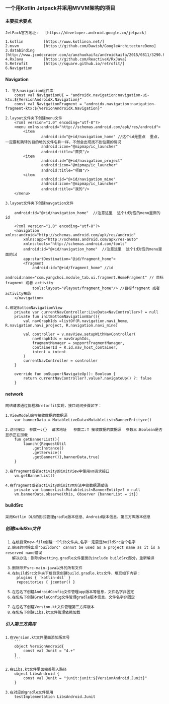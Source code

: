 
### 一个用Kotlin Jetpack并采用MVVM架构的项目

#### 主要技术要点
    JetPack官方地址:   [https://developer.android.google.cn/jetpack]
    
    1.kotlin         [https://www.kotlincn.net/]
    2.mvvm           [https://github.com/Dawish/GoogleArchitectureDemo]
    3.databinding    [http://www.jcodecraeer.com/a/anzhuokaifa/androidkaifa/2015/0811/3290.html]
    4.RxJava         [https://github.com/ReactiveX/RxJava]
    5.Retrofit       [https://square.github.io/retrofit/]
    6.Navigation


#### Navigation
    1. 导入navigation组件库
        const val NavigationUI = "androidx.navigation:navigation-ui-ktx:${VersionAndroidX.Navigation}"
        const val NavigationFragment = "androidx.navigation:navigation-fragment-ktx:${VersionAndroidX.Navigation}"
        
    2.layout文件夹下创建menu文件
        <?xml version="1.0" encoding="utf-8"?>
        <menu xmlns:android="http://schemas.android.com/apk/res/android">
            <item
                    android:id="@+id/navigation_home" //这个id是重点  重点，一定要和跳转的目的地的文件名称一样，不然会出现找不到位置的情况
                    android:icon="@mipmap/ic_launcher"
                    android:title="首页"/>
            <item
                    android:id="@+id/navigation_project"
                    android:icon="@mipmap/ic_launcher"
                    android:title="项目"/>
            <item
                    android:id="@+id/navigation_mine"
                    android:icon="@mipmap/ic_launcher"
                    android:title="我的"/>
        </menu>
    
    3.layout文件夹下创建navgation文件
    
        android:id="@+id/navigation_home"  //注意这里  这个id对应的menu里面的id
    
        <?xml version="1.0" encoding="utf-8"?>
        <navigation xmlns:android="http://schemas.android.com/apk/res/android"
            xmlns:app="http://schemas.android.com/apk/res-auto"
            xmlns:tools="http://schemas.android.com/tools"
            android:id="@+id/navigation_home"  //注意这里  这个id对应的menu里面的id
            app:startDestination="@id/fragment_home">
            <fragment
                android:id="@+id/fragment_home" //id
                android:name="com.yangchoi.module_tab.ui.fragment.HomeFragment" // 目标fragment 或者 activity
                tools:layout="@layout/fragment_home"/> //目标fragment 或者  activity布局
        </navigation>
        
    4.绑定BottomNavigationView
        private var currentNavController:LiveData<NavController>? = null
        private fun initBottomNavigationBar(){
            val navGraphIds =listOf(R.navigation.navi_home, R.navigation.navi_project, R.navigation.navi_mine)
        
            val controller = v.navView.setupWithNavController(
                navGraphIds = navGraphIds,
                fragmentManager = supportFragmentManager,
                containerId = R.id.nav_host_container,
                intent = intent
            )
            currentNavController = controller
        }
        
        override fun onSupportNavigateUp(): Boolean {
            return currentNavController?.value?.navigateUp() ?: false
        }
        
#### network
    网络请求通过协程和retorfit实现，接口访问步骤如下：
    
    1.ViewModel编写接收数据的数据源
        var bannerData = MutableLiveData<MutableList<BannerEntity>>()
        
    2.访问接口  参数一:{}  请求地址   参数二:T 接收数据的数据源  参数三:Boolean是否显示正在加载
        fun getBannerList(){
            launch({RequestUtil
                .getInstance()
                .getService()
                .getBanner()},bannerData,true)
        }
        
    3.在fragment或者activity的initView中使用vm请求接口
        vm.getBannerList()
        
    4.在fragment或者activity的initVM方法中给数据源赋值
        private var bannerList:MutableList<BannerEntity>? = null
        vm.bannerData.observe(this, Observer {bannerList = it})
        
#### buildSrc
    采用Kotlin DLS的形式管理gradle版本信息、Android版本信息、第三方库版本信息
    
##### 创建buildSrc文件
     1.在根目录new-file创建一个lib文件夹,名字一定要是buildSrc这个名字
     2.编译的时候出现'buildSrc' cannot be used as a project name as it is a reserved name错误
       解决办法：删除掉setting.gradle文件里面的include buildSrc部分，重新编译
            
     3.删除除开src-main-java以外的所有文件
     4.在buildSrc文件夹下根目录创建build.gradle.kts文件，填充如下内容：
         plugins { `kotlin-dsl` }
         repositories { jcenter() }
            
     5.在包名下创建AndroidConfig文件管理app版本等信息，文件名字非固定
     6.在包名下创建GradleConfig文件管理gradle版本信息，文件名字非固定
        
     7.在包名下创建Version.kt文件管理第三方库版本
     8.在包名下创建Libs.kt文件管理依赖加载
     
##### 引入第三方类库
    1.在Version.kt文件里面添加版本号
        ```
        object VersionAndroid{
            const val Junit = "4.+"
        }
        ```
    
    2.在Libs.kt文件里面完善引入路径
        object LibsAndroid {
            const val Junit = "junit:junit:${VersionAndroid.Junit}"
        }
    
    3.在对应的gradle文件使用
        testImplementation LibsAndroid.Junit
        
